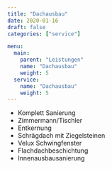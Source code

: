 ```yaml
---
title: "Dachausbau"
date: 2020-01-16
draft: false
categories: ["service"]

menu:
  main:
    parent: "Leistungen"
    name: "Dachausbau"
    weight: 5
  service:
    name: "Dachausbau"
    weight: 5
---
```


- Komplett Sanierung
- Zimmermann/Tischler
- Entkernung
- Schrägdach mit Ziegelsteinen
- Velux Schwingfenster
- Flachdachbeschichtung
- Innenausbausanierung